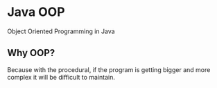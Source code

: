 # Java OOP
Object Oriented Programming in Java

## Why OOP?

Because with the procedural, if the program is getting bigger and more complex it will be difficult to maintain.




